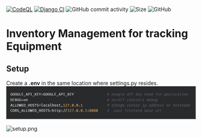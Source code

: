 [![CodeQL](https://github.com/mmpc-nyc/inventory_mgmt/actions/workflows/codeql-analysis.yml/badge.svg)](https://github.com/mmpc-nyc/inventory_mgmt/actions/workflows/codeql-analysis.yml) [![Django CI](https://github.com/mmpc-nyc/inventory_mgmt/actions/workflows/django.yml/badge.svg)](https://github.com/schir2/inventory_mgmt/actions/workflows/django.yml) ![GitHub commit activity](https://img.shields.io/github/commit-activity/w/mmpc-nyc/inventory_mgmt) ![Size](https://img.shields.io/github/repo-size/schir2/inventory_mgmt) ![GitHub](https://img.shields.io/github/license/schir2/inventory_mgmt)

# Inventory Management for tracking Equipment

## Setup


Create a **.env** in the same location where settings.py resides.
![env.png](img.png)


![setup.png](img_1.png)